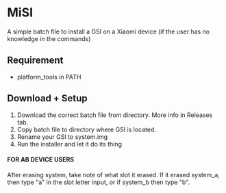 # MiSI
A simple batch file to install a GSI on a Xiaomi device (if the user has no knowledge in the commands)

## Requirement

- platform_tools in PATH

## Download + Setup

1. Download the correct batch file from directory. More info in Releases tab.
2. Copy batch file to directory where GSI is located.
3. Rename your GSI to system.img
4. Run the installer and let it do its thing

#### FOR AB DEVICE USERS

After erasing system, take note of what slot it erased. If it erased system_a, then type "a" in the slot letter input, or if system_b then type "b".
